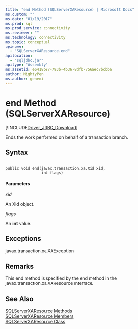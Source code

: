 ```yaml
---
title: "end Method (SQLServerXAResource) | Microsoft Docs"
ms.custom: ""
ms.date: "01/19/2017"
ms.prod: sql
ms.prod_service: connectivity
ms.reviewer: ""
ms.technology: connectivity
ms.topic: conceptual
apiname: 
  - "SQLServerXAResource.end"
apilocation: 
  - "sqljdbc.jar"
apitype: "Assembly"
ms.assetid: e6418b27-793b-4b36-8dfb-756aec7bcbba
author: MightyPen
ms.author: genemi
---
```

# end Method (SQLServerXAResource)
[!INCLUDE[Driver_JDBC_Download](../../../includes/driver_jdbc_download.md)]

  Ends the work performed on behalf of a transaction branch.  
  
## Syntax  
  
```  
  
public void end(javax.transaction.xa.Xid xid,  
                int flags)  
```  
  
#### Parameters  
 *xid*  
  
 An Xid object.  
  
 *flags*  
  
 An **int** value.  
  
## Exceptions  
 javax.transaction.xa.XAException  
  
## Remarks  
 This end method is specified by the end method in the javax.transaction.xa.XAResource interface.  
  
## See Also  
 [SQLServerXAResource Methods](../../../connect/jdbc/reference/sqlserverxaresource-methods.md)   
 [SQLServerXAResource Members](../../../connect/jdbc/reference/sqlserverxaresource-members.md)   
 [SQLServerXAResource Class](../../../connect/jdbc/reference/sqlserverxaresource-class.md)  
  
  
